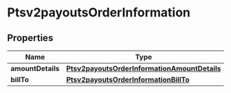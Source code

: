 
# Ptsv2payoutsOrderInformation

## Properties
Name | Type | Description | Notes
------------ | ------------- | ------------- | -------------
**amountDetails** | [**Ptsv2payoutsOrderInformationAmountDetails**](Ptsv2payoutsOrderInformationAmountDetails.md) |  |  [optional]
**billTo** | [**Ptsv2payoutsOrderInformationBillTo**](Ptsv2payoutsOrderInformationBillTo.md) |  |  [optional]



